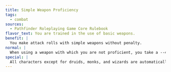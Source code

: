 ```yaml
---
title: Simple Weapon Proficiency
tags:
  - combat
sources:
  - Pathfinder Roleplaying Game Core Rulebook
flavor_text: You are trained in the use of basic weapons.
benefit: |
  You make attack rolls with simple weapons without penalty.
normal: |
  When using a weapon with which you are not proficient, you take a --4 penalty on attack rolls.
special: |
  All characters except for druids, monks, and wizards are automatically proficient with all simple weapons. They need not select this feat.
---
```


